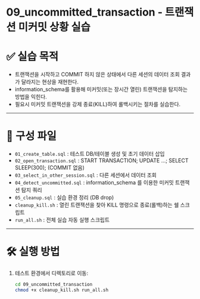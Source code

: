 # 09_uncommitted_transaction - 트랜잭션 미커밋 상황 실습


# ✅ 실습 목적

- 트랜잭션을 시작하고 COMMIT 하지 않은 상태에서 다른 세션의 데이터 조회 결과가 달라지는 현상을 재현한다.
- information_schema를 활용해 미커밋(또는 장시간 열린) 트랜잭션을 탐지하는 방법을 익힌다.
- 필요시 미커밋 트랜잭션을 강제 종료(KILL)하여 롤백시키는 절차를 실습한다.


---


# 📁 구성 파일

- `01_create_table.sql` : 테스트 DB/테이블 생성 및 초기 데이터 삽입
- `02_open_transaction.sql` : START TRANSACTION; UPDATE ...; SELECT SLEEP(300); (COMMIT 없음)
- `03_select_in_other_session.sql` : 다른 세션에서 데이터 조회
- `04_detect_uncommitted.sql` : information_schema 를 이용한 미커밋 트랜잭션 탐지 쿼리
- `05_cleanup.sql` : 실습 환경 정리 (DB drop)
- `cleanup_kill.sh` : 열린 트랜잭션을 찾아 KILL 명령으로 종료(롤백)하는 쉘 스크립트
- `run_all.sh` : 전체 실습 자동 실행 스크립트


---

# 🛠️ 실행 방법

1. 테스트 환경에서 디렉토리로 이동:
   ```bash
   cd 09_uncommitted_transaction
   chmod +x cleanup_kill.sh run_all.sh

